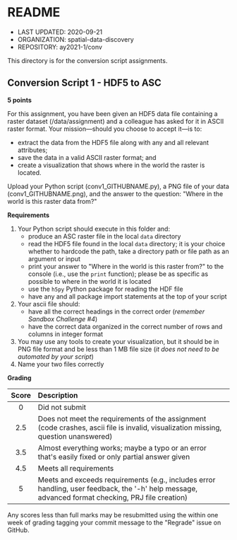 # README
* LAST UPDATED: 2020-09-21
* ORGANIZATION: spatial-data-discovery
* REPOSITORY: ay2021-1/conv

This directory is for the conversion script assignments.

## Conversion Script 1 - HDF5 to ASC
**5 points**

For this assignment, you have been given an HDF5 data file containing a raster dataset (/data/assignment) and a colleague has asked for it in ASCII raster format.
Your mission—should you choose to accept it—is to:

* extract the data from the HDF5 file along with any and all relevant attributes;
* save the data in a valid ASCII raster format; and
* create a visualization that shows where in the world the raster is located.

Upload your Python script (conv1_GITHUBNAME.py), a PNG file of your data (conv1_GITHUBNAME.png), and the answer to the question: "Where in the world is this raster data from?"

**Requirements**

1. Your Python script should execute in this folder and:
    * produce an ASC raster file in the local `data` directory
    * read the HDF5 file found in the local `data` directory; it is your choice whether to hardcode the path, take a directory path or file path as an argument or input
    * print your answer to "Where in the world is this raster from?" to the console (i.e., use the `print` function); please be as specific as possible to where in the world it is located
    * use the `h5py` Python package for reading the HDF file
    * have any and all package import statements at the top of your script
1. Your ascii file should:
    * have all the correct headings in the correct order (*remember Sandbox Challenge \#4*)
    * have the correct data organized in the correct number of rows and columns in integer format
1. You may use any tools to create your visualization, but it should be in PNG file format and be less than 1 MB file size (_it does not need to be automated by your script_)
1. Name your two files correctly

**Grading**

| Score | Description |
| :--: | :--- |
| 0 | Did not submit |
| 2.5 | Does not meet the requirements of the assignment (code crashes, ascii file is invalid, visualization missing, question unanswered) |
| 3.5 | Almost everything works; maybe a typo or an error that's easily fixed or only partial answer given |
| 4.5 | Meets all requirements |
| 5 | Meets and exceeds requirements (e.g., includes error handling, user feedback, the '-h' help message, advanced format checking, PRJ file creation) |

Any scores less than full marks may be resubmitted using the within one week of grading tagging your commit message to the "Regrade" issue on GitHub.

